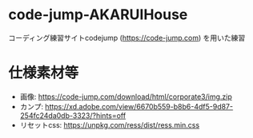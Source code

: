# code-jump-AKARUIHouse
コーディング練習サイトcodejump (https://code-jump.com) を用いた練習

# 仕様素材等
* 画像: https://code-jump.com/download/html/corporate3/img.zip
* カンプ: https://xd.adobe.com/view/6670b559-b8b6-4df5-9d87-254fc24da0db-3323/?hints=off
* リセットcss: https://unpkg.com/ress/dist/ress.min.css
